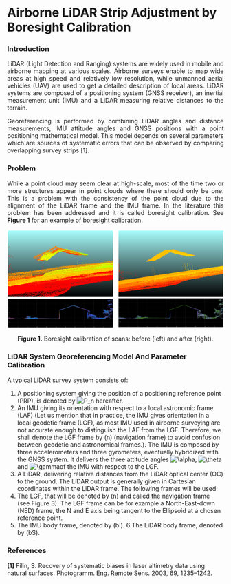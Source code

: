 # Airborne LiDAR Strip Adjustment by Boresight Calibration

### Introduction
<p align="justify">
LiDAR (Light Detection and Ranging) systems are widely used in mobile and airborne mapping at various scales. Airborne surveys enable to map wide areas at high speed and relatively low resolution, while unmanned aerial vehicles (UAV) are used to get a detailed description of local areas. LiDAR systems are composed of a positioning system (GNSS receiver), an inertial measurement unit (IMU) and a LiDAR measuring relative distances to the terrain.
</p>
<p align="justify">
Georeferencing is performed by combining LiDAR angles and distance measurements, IMU attitude angles and GNSS positions with a point positioning mathematical model. This model depends on several parameters which are sources of systematic errors that can be observed by comparing overlapping survey strips [1].
</p>

### Problem
<p align="justify">
While a point cloud  may seem clear at high-scale, most of the time two or more structures appear in point clouds where there should only be one. This is a problem with the consistency of the point cloud due to the alignment of the LiDAR frame and the IMU frame. In the literature this problem has been addressed and it is called boresight calibration. See <b>Figure 1</b> for an example of boresight calibration. 
</p>

![Screenshot](resources/images/BeforeAfterBoresightCalibration.png)
<p align="center"><b>Figure 1.</b> Boresight calibration of scans: before (left) and after (right).</p>

### LiDAR System Georeferencing Model And Parameter Calibration
A typical LiDAR survey system consists of:

1. A positioning system giving the position of a positioning reference point (PRP), is denoted by
<img src="https://latex.codecogs.com/gif.latex?P_n" title="P_n" /> hereafter.
2. An IMU giving its orientation with respect to a local astronomic frame (LAF) (Let us mention that in
practice, the IMU gives orientation in a local geodetic frame (LGF), as most IMU used in airborne
surveying are not accurate enough to distinguish the LAF from the LGF. Therefore, we shall denote
the LGF frame by (n) (navigation frame) to avoid confusion between geodetic and astronomical
frames.). The IMU is composed by three accelerometers and three gyrometers, eventually hybridized
with the GNSS system. It delivers the three attitude angles <img src="https://latex.codecogs.com/gif.latex?\alpha" title="\alpha" />, <img src="https://latex.codecogs.com/gif.latex?\theta" title="\theta" /> and <img src="https://latex.codecogs.com/gif.latex?\gamma" title="\gamma" />of the IMU with respect to the LGF.
3. A LiDAR, delivering relative distances from the LiDAR optical center (OC) to the ground. The LiDAR
output is generally given in Cartesian coordinates within the LiDAR frame.
The following frames will be used:
4. The LGF, that will be denoted by (n) and called the navigation frame (see Figure 3). The LGF frame
can be for example a North-East-down (NED) frame, the N and E axis being tangent to the Ellipsoid
at a chosen reference point.
5. The IMU body frame, denoted by (bI).
6 The LiDAR body frame, denoted by (bS).



### References
<b>[1]</b> Filin, S. Recovery of systematic biases in laser altimetry data using natural surfaces. Photogramm. Eng. Remote Sens.
2003, 69, 1235–1242.
